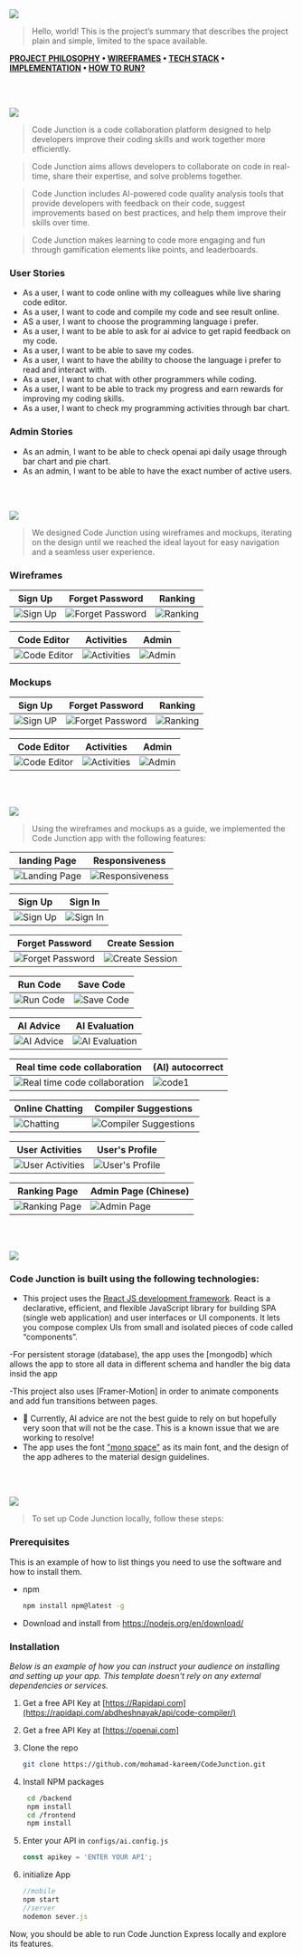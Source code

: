 <img src="./readme/title1.svg"/>

> Hello, world! This is the project’s summary that describes the project plain and simple, limited to the space available. 

**[PROJECT PHILOSOPHY](#project-philosophy) • [WIREFRAMES](#wireframes) • [TECH STACK](#tech-stack) • [IMPLEMENTATION](#implementation) • [HOW TO RUN?](#how-to-run)**

<br><br>

<!-- project philosophy -->
<img src="./readme/title2.svg"/>

> Code Junction is a code collaboration platform designed to help developers improve their coding skills and work together more efficiently.

> Code Junction aims allows developers to collaborate on code in real-time, share their expertise, and solve problems together.

> Code Junction includes AI-powered code quality analysis tools that provide developers with feedback on their code, suggest improvements based on    best practices, and help them improve their skills over time.

> Code Junction makes learning to code more engaging and fun through gamification elements like points, and leaderboards.

### User Stories

- As a user, I want to code online with my colleagues while live sharing code editor.
- As a user, I want to code and compile my code and see result online.
- AS a user, I want to choose the programming language i prefer. 
- As a user, I want to be able to ask for ai advice to get rapid feedback on my code.
- As a user, I want to be able to save my codes.
- As a user, I want to have the ability to choose the language i prefer to read and interact with.
- As a user, I want to chat with other programmers while coding.
- As a user, I want to be able to track my progress and earn rewards for improving my coding skills.
- As a user, I want to check my programming activities through bar chart.

### Admin Stories

- As an admin, I want to be able to check openai api daily usage through bar chart and pie chart.
- As an admin, I want to be able to have the exact number of active users. 

<br><br>

<!-- Prototyping -->
<img src="./readme/title3.svg"/>

> We designed Code Junction using wireframes and mockups, iterating on the design until we reached the ideal layout for easy navigation and a seamless user experience.

### Wireframes
| Sign Up | Forget Password | Ranking  | 
| ------ | ------ | ------ | 
| ![Sign Up](./readme/demo/SignUp.png) | ![Forget Password](./readme/demo/ForgetPassword.png) | ![Ranking](./readme/demo/Ranking.png) |

| Code Editor | Activities | Admin |
| ------ | ------ | ------ | 
| ![Code Editor](./readme/demo/CodeEditor.png) | ![Activities](./readme/demo/Home.png) | ![Admin](./readme/demo/Admin.png) | 

### Mockups
| Sign Up | Forget Password | Ranking | 
| ------ | ------ |  ------ |
| ![Sign UP](./readme/demo/mockups/SIGNUP.png) | ![Forget Password](./readme/demo/mockups/Forgetpassword.png) | ![Ranking](./readme/demo/mockups/Ranking.png)

| Code Editor | Activities | Admin  |
| ------ | ------ | ------ |
| ![Code Editor](./readme/demo/mockups/CodeEditor.png) | ![Activities](./readme/demo/mockups/Home.png) | ![Admin](./readme/demo/mockups/Admin.png)


<br><br>

<!-- Implementation -->
<img src="./readme/title4.svg"/>

> Using the wireframes and mockups as a guide, we implemented the Code Junction app with the following features:

| landing Page  | Responsiveness |  
| ------ | ------ |
| ![Landing Page ](./readme/demo/gifs/LandingPage.gif) | ![Responsiveness](./readme/demo/gifs/landingResponsive.gif) | 

| Sign Up  | Sign In |
| ------ | ------ |
| ![Sign Up ](./readme/demo/gifs/register.gif) | ![Sign In](./readme/demo/gifs/Login.gif) |

| Forget Password | Create Session |
| ------ | ------ |
| ![Forget Password  ](./readme/demo/gifs/forgetpassword.gif) |  ![Create Session](./readme/demo/gifs/session.gif) |

| Run Code | Save Code |
| ------ | ------ |
| ![Run Code](./readme/demo/gifs/runcode.gif) | ![Save Code](./readme/demo/gifs/savingcode.gif) |

| AI Advice | AI Evaluation | 
| ------ | ------ |
| ![AI Advice](./readme/demo/gifs/aiadvice.gif) | ![AI Evaluation](./readme/demo/gifs/evaluate.gif) | 

| Real time code collaboration | (AI) autocorrect |  
| ------ | ------ |
| ![Real time code collaboration](./readme/demo/gifs/realtime.gif) | ![code1](./readme/demo/gifs/autocorrect.gif) | 

| Online Chatting | Compiler Suggestions |
| ------ | ------ |
| ![Chatting](./readme/demo/gifs/chat.gif) | ![Compiler Suggestions](./readme/demo/gifs/errors.gif) | 

| User Activities | User's Profile | 
| ------ | ------ |
| ![User Activities](./readme/demo/gifs/activities.gif) | ![User's Profile](./readme/demo/gifs/profile.gif) | 

| Ranking Page | Admin Page (Chinese) | 
| ------ | ------ |
| ![Ranking Page ](./readme/demo/gifs/ranking.gif) | ![Admin Page](./readme/demo/gifs/chineseAdmin.gif) | 



<br><br>

<!-- Tech stack -->
<img src="./readme/title5.svg"/>

###  Code Junction is built using the following technologies:

- This project uses the [React JS development framework](https://reactjs.org/). React is a declarative, efficient, and flexible JavaScript library for building SPA (single web application) and user interfaces or UI components. It lets you compose complex UIs from small and isolated pieces of code called “components”.

-For persistent storage (database), the app uses the [mongodb] which allows the app to store all data in different schema and handler the big data insid the app

-This project also uses [Framer-Motion] in order to animate components and add fun transitions between pages.

- 🚨 Currently, AI advice are not the best guide to rely on but hopefully very soon that will not be the case. This is a known issue that we are working to resolve!
- The app uses the font ["mono space"](https://fonts.googleapis.com/css2?family=Audiowide&display=swap) as its main font, and the design of the app adheres to the material design guidelines.

<br><br>

<!-- How to run -->
<img src="./readme/title6.svg"/>

> To set up Code Junction locally, follow these steps:

### Prerequisites

This is an example of how to list things you need to use the software and how to install them.
* npm
  ```sh
  npm install npm@latest -g
  ```
-   Download and install from https://nodejs.org/en/download/

### Installation

_Below is an example of how you can instruct your audience on installing and setting up your app. This template doesn't rely on any external dependencies or services._

1. Get a free API Key at [https://Rapidapi.com](https://rapidapi.com/abdheshnayak/api/code-compiler/)

2. Get a free API Key at [https://openai.com]

3. Clone the repo
   ```sh
   git clone https://github.com/mohamad-kareem/CodeJunction.git
   ```
4. Install NPM packages
   ```sh
    cd /backend
    npm install
    cd /frontend
    npm install
   ```
5. Enter your API in `configs/ai.config.js`
   ```js
   const apikey = 'ENTER YOUR API';
   ```
6.  initialize App

    ````js
    //mobile
    npm start
    //server
    nodemon sever.js
    ````

Now, you should be able to run Code Junction Express locally and explore its features.
